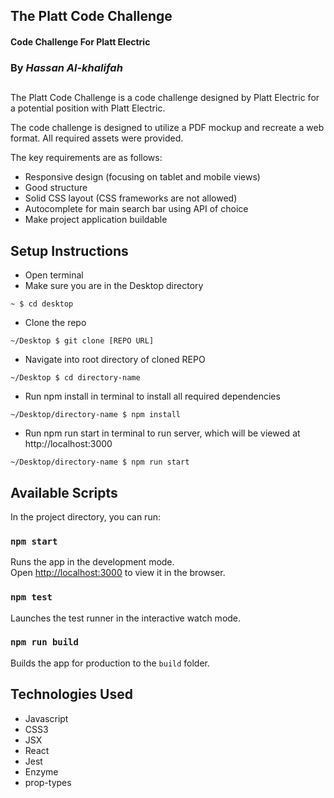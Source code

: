 ## The Platt Code Challenge

#### Code Challenge For Platt Electric

### By _Hassan Al-khalifah_

##

The Platt Code Challenge is a code challenge designed by Platt Electric for a potential position with Platt Electric.

The code challenge is designed to utilize a PDF mockup and recreate a web format. All required assets were provided.

The key requirements are as follows:

* Responsive design (focusing on tablet and mobile views)
* Good structure
* Solid CSS layout (CSS frameworks are not allowed)
* Autocomplete for main search bar using API of choice
* Make project application buildable

## Setup Instructions

* Open terminal
* Make sure you are in the Desktop directory
```
~ $ cd desktop
```
* Clone the repo
```
~/Desktop $ git clone [REPO URL]
```
* Navigate into root directory of cloned REPO
```
~/Desktop $ cd directory-name
```
* Run npm install in terminal to install all required dependencies
```
~/Desktop/directory-name $ npm install
```
* Run npm run start in terminal to run server, which will be viewed at http://localhost:3000
```
~/Desktop/directory-name $ npm run start
```

## Available Scripts

In the project directory, you can run:

### `npm start`

Runs the app in the development mode.<br>
Open [http://localhost:3000](http://localhost:3000) to view it in the browser.

### `npm test`

Launches the test runner in the interactive watch mode.

### `npm run build`

Builds the app for production to the `build` folder.<br>

## Technologies Used

* Javascript
* CSS3
* JSX
* React
* Jest
* Enzyme
* prop-types